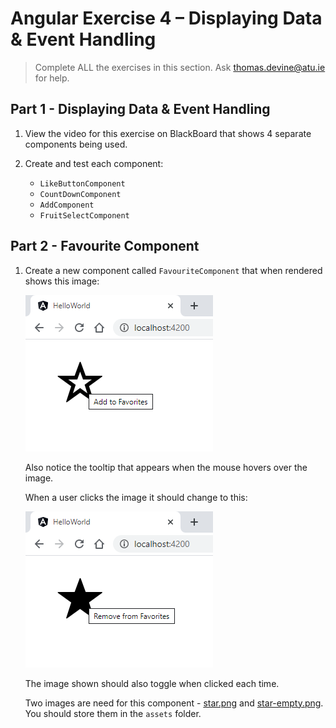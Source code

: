 # Angular Exercise 4 – Displaying Data & Event Handling

> Complete ALL the exercises in this section. Ask thomas.devine@atu.ie for help.

<!-- ## Contents -->


## Part 1 - Displaying Data & Event Handling

1.  View the video for this exercise on BlackBoard that shows 4 separate components being used.

1.  Create and test each component:

    - `LikeButtonComponent`
    - `CountDownComponent`
    - `AddComponent`
    - `FruitSelectComponent`

## Part 2 - Favourite Component

1.  Create a new component called `FavouriteComponent` that when rendered shows this image:

    ![](images/favouriteFalse.png)

    Also notice the tooltip that appears when the mouse hovers over the image.

    When a user clicks the image it should change to this:

    ![](images/favouriteTrue.png)

    The image shown should also toggle when clicked each time.

    Two images are need for this component - [star.png](images/star.png) and [star-empty.png](images/star-empty.png).  You should store them in the `assets` folder.

    
